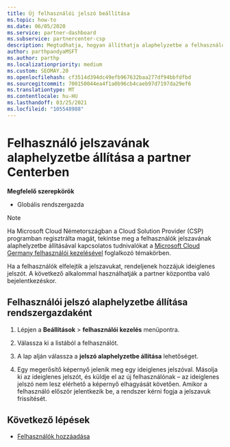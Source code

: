 ```yaml
---
title: Új felhasználói jelszó beállítása
ms.topic: how-to
ms.date: 06/05/2020
ms.service: partner-dashboard
ms.subservice: partnercenter-csp
description: Megtudhatja, hogyan állíthatja alaphelyzetbe a felhasználói jelszavakat a partner Centerben. A felhasználók egy ideiglenes jelszót kapnak a következő alkalommal, amikor bejelentkeznek a partneri központba.
author: parthpandyaMSFT
ms.author: parthp
ms.localizationpriority: medium
ms.custom: SEOMAY.20
ms.openlocfilehash: cf3514d394dc49efb967632baa277df94bbfdfbd
ms.sourcegitcommit: 700150044ea4f1a0b96cb4caeb97d7197da29ef6
ms.translationtype: MT
ms.contentlocale: hu-HU
ms.lasthandoff: 03/25/2021
ms.locfileid: "105548988"
---
```

# <a name="reset-a-users-password-in-partner-center"></a>Felhasználó jelszavának alaphelyzetbe állítása a partner Centerben

**Megfelelő szerepkörök**

- Globális rendszergazda

> [!NOTE]  
> Ha Microsoft Cloud Németországban a Cloud Solution Provider (CSP) programban regisztrálta magát, tekintse meg a felhasználók jelszavának alaphelyzetbe állításával kapcsolatos tudnivalókat a [Microsoft Cloud Germany felhasználói kezelésével](user-management-in-partner-center-for-microsoft-cloud-germany.md) foglalkozó témakörben.

Ha a felhasználók elfelejtik a jelszavukat, rendeljenek hozzájuk ideiglenes jelszót. A következő alkalommal használhatják a partner központba való bejelentkezéskor.

## <a name="reset-a-user-password-as-an-admin"></a>Felhasználói jelszó alaphelyzetbe állítása rendszergazdaként

1. Lépjen a **Beállítások** &gt; **felhasználói kezelés** menüpontra.

2. Válassza ki a listából a felhasználót.

3. A lap alján válassza a **jelszó alaphelyzetbe állítása** lehetőséget.

4. Egy megerősítő képernyő jelenik meg egy ideiglenes jelszóval. Másolja ki az ideiglenes jelszót, és küldje el az új felhasználónak – az ideiglenes jelszó nem lesz elérhető a képernyő elhagyását követően. Amikor a felhasználó először jelentkezik be, a rendszer kérni fogja a jelszavuk frissítését.

## <a name="next-steps"></a>Következő lépések

- [Felhasználók hozzáadása](create-user-accounts-and-set-permissions.md)